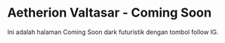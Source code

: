 
# Aetherion Valtasar - Coming Soon

Ini adalah halaman Coming Soon dark futuristik dengan tombol follow IG.
